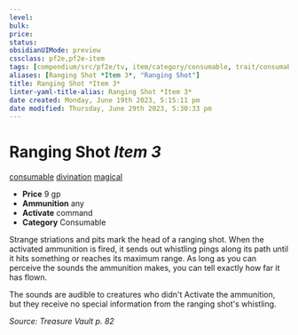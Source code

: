 ```yaml
---
level:
bulk:
price:
status:
obsidianUIMode: preview
cssclass: pf2e,pf2e-item
tags: [compendium/src/pf2e/tv, item/category/consumable, trait/consumable, trait/divination, trait/magical]
aliases: [Ranging Shot *Item 3*, "Ranging Shot"]
title: Ranging Shot *Item 3*
linter-yaml-title-alias: Ranging Shot *Item 3*
date created: Monday, June 19th 2023, 5:15:11 pm
date modified: Thursday, June 29th 2023, 5:30:33 pm
---
```


# Ranging Shot *Item 3*

[consumable](rules/traits/consumable.md) [divination](rules/traits/divination.md) [magical](rules/traits/magical.md)  

- **Price** 9 gp
- **Ammunition** any
- **Activate** command
- **Category** Consumable

Strange striations and pits mark the head of a ranging shot. When the activated ammunition is fired, it sends out whistling pings along its path until it hits something or reaches its maximum range. As long as you can perceive the sounds the ammunition makes, you can tell exactly how far it has flown.

The sounds are audible to creatures who didn't Activate the ammunition, but they receive no special information from the ranging shot's whistling.

*Source: Treasure Vault p. 82*
